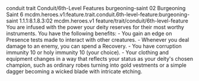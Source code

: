 <ability>
  <metadata>
    <class>conduit</class>
    <feature_type>trait</feature_type>
    <file_dpath>Conduit/6th-Level Features</file_dpath>
    <item_id>burgeoning-saint</item_id>
    <item_index>02</item_index>
    <item_name>Burgeoning Saint</item_name>
    <level>6</level>
    <scc>mcdm.heroes.v1:feature.trait.conduit.6th-level-feature:burgeoning-saint</scc>
    <scdc>1.1.1:8.1.8.3:02</scdc>
    <source>mcdm.heroes.v1</source>
    <type>feature/trait/conduit/6th-level-feature</type>
  </metadata>
  <effects>
    <effect type="mundane">You are infused with the power your deity reserves for their most worthy instruments. You have the following benefits:
- You gain an edge on Presence tests made to interact with other creatures.
- Whenever you deal damage to an enemy, you can spend a Recovery.
- You have corruption immunity 10 or holy immunity 10 (your choice).
- Your clothing and equipment changes in a way that reflects your status as your deity&apos;s chosen champion, such as ordinary robes turning into gold vestments or a simple dagger becoming a wicked blade with intricate etching.</effect>
  </effects>
</ability>
